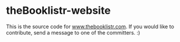 theBooklistr-website
=================================

This is the source code for www.thebooklistr.com. 
If you would like to contribute, send a message to one of the committers. :)
